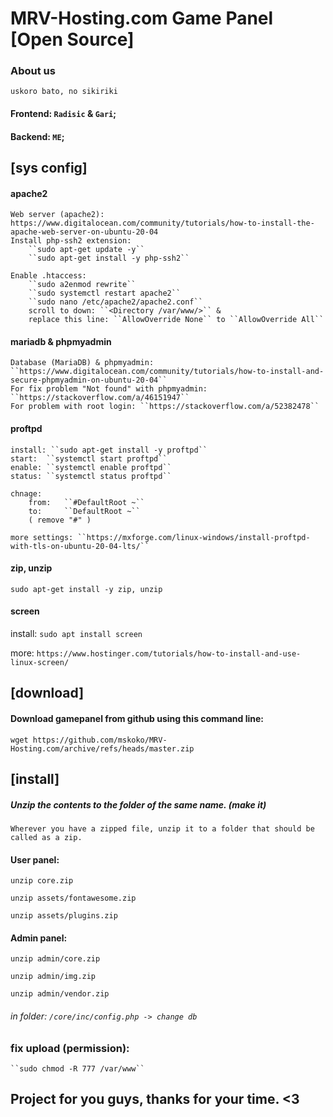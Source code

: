 # MRV-Hosting.com Game Panel [Open Source]

### About us
``uskoro bato, no sikiriki``

#### Frontend: `Radisic` & `Gari`;
#### Backend: `ME`;


## [sys config]
#### apache2
	Web server (apache2): https://www.digitalocean.com/community/tutorials/how-to-install-the-apache-web-server-on-ubuntu-20-04
	Install php-ssh2 extension:
		``sudo apt-get update -y``
		``sudo apt-get install -y php-ssh2``

	Enable .htaccess:
		``sudo a2enmod rewrite``
		``sudo systemctl restart apache2``
		``sudo nano /etc/apache2/apache2.conf``
		scroll to down: ``<Directory /var/www/>`` &
		replace this line: ``AllowOverride None`` to ``AllowOverride All``

#### mariadb & phpmyadmin
	Database (MariaDB) & phpmyadmin: ``https://www.digitalocean.com/community/tutorials/how-to-install-and-secure-phpmyadmin-on-ubuntu-20-04``
	For fix problem "Not found" with phpmyadmin: ``https://stackoverflow.com/a/46151947``
	For problem with root login: ``https://stackoverflow.com/a/52382478``

#### proftpd
	install: ``sudo apt-get install -y proftpd``
	start: 	``systemctl start proftpd``
	enable: ``systemctl enable proftpd``
	status: ``systemctl status proftpd``

	chnage:
		from:	``#DefaultRoot ~``
		to: 	``DefaultRoot ~``
		( remove "#" )

	more settings: ``https://mxforge.com/linux-windows/install-proftpd-with-tls-on-ubuntu-20-04-lts/``

#### zip, unzip
``sudo apt-get install -y zip, unzip``

#### screen
install: ``sudo apt install screen``

more: ``https://www.hostinger.com/tutorials/how-to-install-and-use-linux-screen/``

## [download]

#### Download gamepanel from github using this command line:
``wget https://github.com/mskoko/MRV-Hosting.com/archive/refs/heads/master.zip``

## [install]

##### Unzip the contents to the folder of the same name. (make it)

``Wherever you have a zipped file, unzip it to a folder that should be called as a zip.``

#### User panel:
``unzip core.zip``

``unzip assets/fontawesome.zip``

``unzip assets/plugins.zip``

#### Admin panel:
``unzip admin/core.zip``

``unzip admin/img.zip``

``unzip admin/vendor.zip``


###### in folder: ``/core/inc/config.php -> change db``

### fix upload (permission):
	``sudo chmod -R 777 /var/www``



## Project for you guys, thanks for your time. <3
